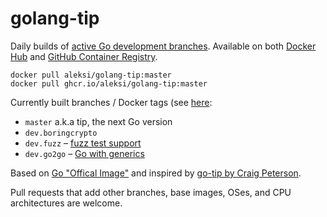 # golang-tip

Daily builds of [active Go development branches](https://github.com/golang/go/branches/active).
Available on both [Docker Hub](https://hub.docker.com/r/aleksi/golang-tip)
and [GitHub Container Registry](https://github.com/users/AlekSi/packages/container/package/golang-tip).

```
docker pull aleksi/golang-tip:master
docker pull ghcr.io/aleksi/golang-tip:master
```

Currently built branches / Docker tags (see [here](https://github.com/AlekSi/golang-tip/blob/main/.github/workflows/build.yml):
* `master` a.k.a tip, the next Go version
* `dev.boringcrypto`
* `dev.fuzz` – [fuzz test support](https://github.com/golang/go/issues/44551)
* `dev.go2go` – [Go with generics](https://github.com/golang/go/issues?q=label%3Agenerics)

Based on [Go "Offical Image"](https://github.com/docker-library/golang) and inspired by [go-tip by Craig Peterson](https://github.com/captncraig/go-tip).

Pull requests that add other branches, base images, OSes, and CPU architectures are welcome.
